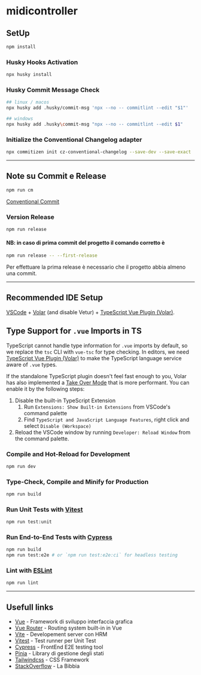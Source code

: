 # midicontroller

## SetUp

```sh
npm install
```

### Husky Hooks Activation

```sh
npx husky install
```

### Husky Commit Message Check

```sh
## linux / macos
npx husky add .husky/commit-msg 'npx --no -- commitlint --edit "$1"'

## windows
npx husky add .husky\commit-msg "npx --no -- commitlint --edit $1"
```

### Initialize the Conventional Changelog adapter

```sh
npx commitizen init cz-conventional-changelog --save-dev --save-exact
```

---

## Note su Commit e Release

```sh
npm run cm
```

[Conventional Commit](https://www.conventionalcommits.org/en/v1.0.0/)

### Version Release

```sh
npm run release
```

#### NB: in caso di prima commit del progetto il comando corretto è

```sh
npm run release -- --first-release
```

Per effettuare la prima release è necessario che il progetto abbia almeno una commit.

---

## Recommended IDE Setup

[VSCode](https://code.visualstudio.com/) + [Volar](https://marketplace.visualstudio.com/items?itemName=johnsoncodehk.volar) (and disable Vetur) + [TypeScript Vue Plugin (Volar)](https://marketplace.visualstudio.com/items?itemName=johnsoncodehk.vscode-typescript-vue-plugin).

## Type Support for `.vue` Imports in TS

TypeScript cannot handle type information for `.vue` imports by default, so we replace the `tsc` CLI with `vue-tsc` for type checking. In editors, we need [TypeScript Vue Plugin (Volar)](https://marketplace.visualstudio.com/items?itemName=johnsoncodehk.vscode-typescript-vue-plugin) to make the TypeScript language service aware of `.vue` types.

If the standalone TypeScript plugin doesn't feel fast enough to you, Volar has also implemented a [Take Over Mode](https://github.com/johnsoncodehk/volar/discussions/471#discussioncomment-1361669) that is more performant. You can enable it by the following steps:

1. Disable the built-in TypeScript Extension
    1. Run `Extensions: Show Built-in Extensions` from VSCode's command palette
    2. Find `TypeScript and JavaScript Language Features`, right click and select `Disable (Workspace)`
2. Reload the VSCode window by running `Developer: Reload Window` from the command palette.

### Compile and Hot-Reload for Development

```sh
npm run dev
```

### Type-Check, Compile and Minify for Production

```sh
npm run build
```

### Run Unit Tests with [Vitest](https://vitest.dev/)

```sh
npm run test:unit
```

### Run End-to-End Tests with [Cypress](https://www.cypress.io/)

```sh
npm run build
npm run test:e2e # or `npm run test:e2e:ci` for headless testing
```

### Lint with [ESLint](https://eslint.org/)

```sh
npm run lint
```

---

## Usefull links

-   [Vue](https://vuejs.org/guide/introduction.html) - Framework di sviluppo interfaccia grafica
-   [Vue Router](https://router.vuejs.org/) - Routing system built-in in Vue
-   [Vite](https://vitejs.dev/guide/) - Developement server con HRM
-   [Vitest](https://vitest.dev/guide/) - Test runner per Unit Test
-   [Cypress](https://docs.cypress.io/guides/overview/why-cypress) - FrontEnd E2E testing tool
-   [Pinia](https://pinia.vuejs.org/introduction.html) - Library di gestione degli stati
-   [Tailwindcss](https://tailwindcss.com/docs/installation) - CSS Framework
-   [StackOverflow](https://stackoverflow.com/) - La Bibbia
